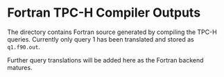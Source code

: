 # Fortran TPC-H Compiler Outputs

The directory contains Fortran source generated by compiling the TPC-H queries. Currently only query 1 has been translated and stored as `q1.f90.out`.

Further query translations will be added here as the Fortran backend matures.
